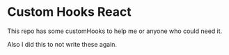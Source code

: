 # Custom Hooks React

This repo has some customHooks to help me or anyone who could need it.

Also I did this to not write these again.